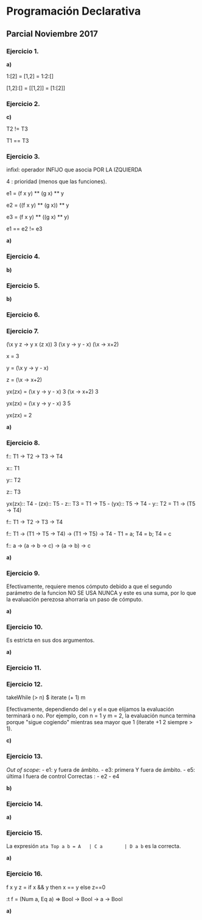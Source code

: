 # Programación Declarativa
## Parcial Noviembre 2017

### Ejercicio 1.
**a)**

1:[2] = [1,2] = 1:2:[]

[1,2]:[] = [[1,2]] = [1:[2]]
 ### Ejercicio 2.
**c)**

T2 != T3

T1 == T3
### Ejercicio 3.
infixl: operador INFIJO que asocia POR LA IZQUIERDA

4     : prioridad (menos que las funciones).

e1 = (f x y) ** (g x) **  y

e2 = ((f x y) ** (g x)) ** y

e3 = (f x y) ** ((g x) ** y)

e1 == e2 != e3

**a)**
    
### Ejercicio 4.

**b)**

### Ejercicio 5.

**b)**

### Ejercicio 6.



### Ejercicio 7.

(\x y z -> y x (z x)) 3 (\x y -> y - x) (\x -> x+2) 

x = 3

y = (\x y -> y - x)

z = (\x -> x+2)

yx(zx) = (\x y -> y - x) 3 (\x -> x+2) 3
      
yx(zx) = (\x y -> y - x) 3 5

yx(zx) = 2

**a)**

### Ejercicio 8.

f:: T1 -> T2 -> T3 -> T4

x:: T1

y:: T2

z:: T3

yx(zx):: T4
    - (zx):: T5
        - z:: T3 = T1 -> T5
    - (yx):: T5 -> T4
        - y:: T2 = T1 -> (T5 -> T4)

f:: T1 -> T2 -> T3 -> T4

f:: T1 -> (T1 -> T5 -> T4) -> (T1 -> T5) -> T4
    - T1 = a; T4 = b; T4 = c

f:: a -> (a -> b -> c) -> (a -> b) -> c

**a)**

### Ejercicio 9.

Efectivamente, requiere menos cómputo debido a que el segundo parámetro de la funcion NO SE USA NUNCA y este es una suma, por lo que la evaluación perezosa ahorraría un paso de cómputo.

**a)**

### Ejercicio 10.

Es estricta en sus dos argumentos.

**a)**

### Ejercicio 11.



### Ejercicio 12.

takeWhile (> n) $ iterate (+ 1) m

Efectivamente, dependiendo del `n` y el `m` que elijamos la evaluación terminará o no. Por ejemplo, con n = 1 y m = 2, la evaluación nunca termina porque "sigue cogiendo" mientras sea mayor que 1 (iterate +1 2 siempre > 1).

**c)**

### Ejercicio 13.

*Out of scope*:
    - e1: y fuera de ámbito.
    - e3: primera Y fuera de ámbito.
    - e5: última I fuera de control
Correctas :
    - e2
    - e4
    
**b)**

### Ejercicio 14.

**a)**


### Ejercicio 15.

La expresión `ata Top a b = A   | C a        | D a b` es la correcta.

**a)**

### Ejercicio 16.

f x y z = if x && y then x == y else z==0

:t f = (Num a, Eq a) => Bool -> Bool -> a -> Bool

**a)**
